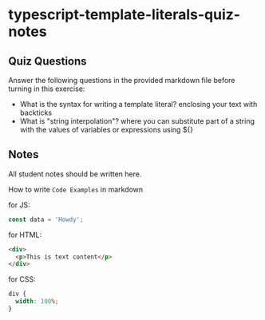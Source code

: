 # typescript-template-literals-quiz-notes

## Quiz Questions

Answer the following questions in the provided markdown file before turning in this exercise:

- What is the syntax for writing a template literal?
  enclosing your text with backticks
- What is "string interpolation"?
  where you can substitute part of a string with the values of variables or expressions using ${}

## Notes

All student notes should be written here.

How to write `Code Examples` in markdown

for JS:

```javascript
const data = 'Howdy';
```

for HTML:

```html
<div>
  <p>This is text content</p>
</div>
```

for CSS:

```css
div {
  width: 100%;
}
```
